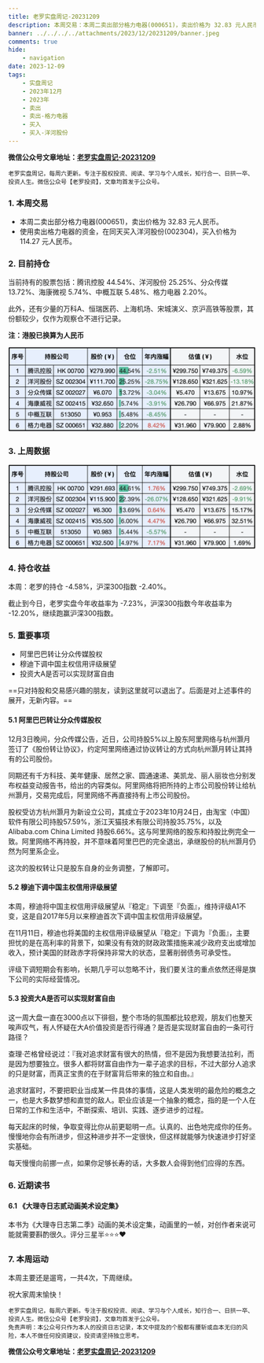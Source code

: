 ```yaml
---
title: 老罗实盘周记-20231209
description: 本周交易：本周二卖出部分格力电器(000651)，卖出价格为 32.83 元人民币。使用卖出格力电器的资金，在同天买入洋河股份(002304)，买入价格为 114.27 元人民币。当前持有的股票包括：腾讯控股 44.54%、洋河股份 25.25%、分众传媒 13.72%、海康微视 5.74%、中概互联 5.48%、格力电器 2.20%。此外，还有少量的万科A、恒瑞医药、上海机场、宋城演义、京沪高铁等股票，其份额较少，仅作为观察仓不进行记录。
banner: ../../../../attachments/2023/12/20231209/banner.jpeg
comments: true
hide:
    - navigation
date: 2023-12-09
tags:
    - 实盘周记
    - 2023年12月
    - 2023年
    - 卖出
    - 卖出-格力电器
    - 买入
    - 买入-洋河股份
---
```


__微信公众号文章地址：[老罗实盘周记-20231209](https://mp.weixin.qq.com/s/Pwf4_X4b4ZX5MXnIgS0P_w)__

```
老罗实盘周记，每周六更新。专注于股权投资、阅读、学习与个人成长，知行合一、日拱一卒、投资人生。微信公众号【老罗投资】，文章均首发于公众号。
```

### 1. 本周交易

+ 本周二卖出部分格力电器(000651)，卖出价格为 32.83 元人民币。
+ 使用卖出格力电器的资金，在同天买入洋河股份(002304)，买入价格为 114.27 元人民币。

### 2. 目前持仓

当前持有的股票包括：腾讯控股 44.54%、洋河股份 25.25%、分众传媒 13.72%、海康微视 5.74%、中概互联 5.48%、格力电器 2.20%。

此外，还有少量的万科A、恒瑞医药、上海机场、宋城演义、京沪高铁等股票，其份额较少，仅作为观察仓不进行记录。

**注：港股已换算为人民币**

![目前持仓](../../../attachments/2023/12/20231209/1.jpg)

### 3. 上周数据

![上周数据](../../../attachments/2023/12/20231209/2.png)

### 4. 持仓收益

本周：老罗的持仓 <span class="green">-4.58%</span>，沪深300指数 <span class="green">-2.40%</span>。

截止到今日，老罗实盘今年收益率为 <span class="green">-7.23%</span>，沪深300指数今年收益率为 <span class="green">-12.20%</span>，继续跑赢沪深300指数。

### 5. 重要事项

+ 阿里巴巴转让分众传媒股权
+ 穆迪下调中国主权信用评级展望
+ 投资大A是否可以实现财富自由

==只对持股和交易感兴趣的朋友，读到这里就可以退出了。后面是对上述事件的展开，无新内容。==

#### 5.1 阿里巴巴转让分众传媒股权

12月3日晚间，分众传媒公告，近日，公司持股5%以上股东阿里网络与杭州灏月签订了《股份转让协议》，约定阿里网络通过协议转让的方式向杭州灏月转让其持有的公司股份。

同期还有千方科技、美年健康、居然之家、圆通速递、美凯龙、丽人丽妆也分别发布权益变动报告书，给出的内容类似。阿里网络将把所持的上市公司股份转让给杭州灏月，交易完成后，阿里网络不再直接持有上市公司股份。

股权受访方杭州灏月为新设立公司，其成立于2023年10月24日，由淘宝（中国）软件有限公司持股57.59%，浙江天猫技术有限公司持股35.75%，以及Alibaba.com China Limited 持股6.66%。这与阿里网络的股东和持股比例完全一致。阿里网络不再持股，并不意味着阿里巴巴的完全退出，承继股份的杭州灏月仍然为阿里系企业。

这次的股权转让只是股东自身的业务调整，了解即可。

#### 5.2 穆迪下调中国主权信用评级展望

本周，穆迪将中国主权信用评级展望从『稳定』下调至『负面』，维持评级A1不变，这是自2017年5月以来穆迪首次下调中国主权信用评级展望。

在11月11日，穆迪也将美国的主权信用评级展望从『稳定』下调为『负面』，主要担忧的是在高利率的背景下，如果没有有效的财政政策措施来减少政府支出或增加收入，预计美国的财政赤字将保持非常大的状态，显著削弱债务可承受性。

评级下调短期会有影响，长期几乎可以忽略不计，我们要关注的重点依然还得是旗下公司的实际经营情况。

#### 5.3 投资大A是否可以实现财富自由

这一周大盘一直在3000点以下徘徊，整个市场的氛围都比较悲观，朋友们也整天唉声叹气，有人怀疑在大A价值投资是否行得通？是否是实现财富自由的一条可行路径？

查理·芒格曾经说过：『我对追求财富有很大的热情，但不是因为我想要法拉利，而是因为想要独立。很多人都将财富自由作为一辈子追求的目标，不过大部分人追求的只是财富，而真正宝贵的在于财富背后带来的独立和自由。』

追求财富时，不要把职业当成某一件具体的事情，这是人类发明的最危险的概念之一，也是大多数梦想和直觉的敌人。职业应该是一个抽象的概念，指的是一个人在日常的工作和生活中，不断探索、培训、实践、逐步进步的过程。

每天起床的时候，争取变得比你从前更聪明一点。认真的、出色地完成你的任务。慢慢地你会有所进步，但这种进步并不一定很快，但这样就能够为快速进步打好坚实基础。

每天慢慢向前挪一点，如果你足够长寿的话，大多数人会得到他们应得的东西。

### 6. 近期读书

#### 6.1 《大理寺日志贰动画美术设定集》

本书为《大理寺日志第二季》动画的美术设定集，动画里的一帧，对创作者来说可能就需要斟酌很久。评分三星半️⭐️⭐️⭐❤️️

### 7. 本周运动

本周主要还是遛弯，一共4次，下周继续。

祝大家周末愉快！

```
老罗实盘周记，每周六更新。专注于股权投资、阅读、学习与个人成长，知行合一、日拱一卒、投资人生。微信公众号【老罗投资】，文章均首发于公众号。
免责声明：本公众号只作为本人的投资日志记录，本文中提及的个股都有腰斩或血本无归的风险，本人不做任何投资建议，投资请坚持独立思考。
```

__微信公众号文章地址：[老罗实盘周记-20231209](https://mp.weixin.qq.com/s/Pwf4_X4b4ZX5MXnIgS0P_w)__